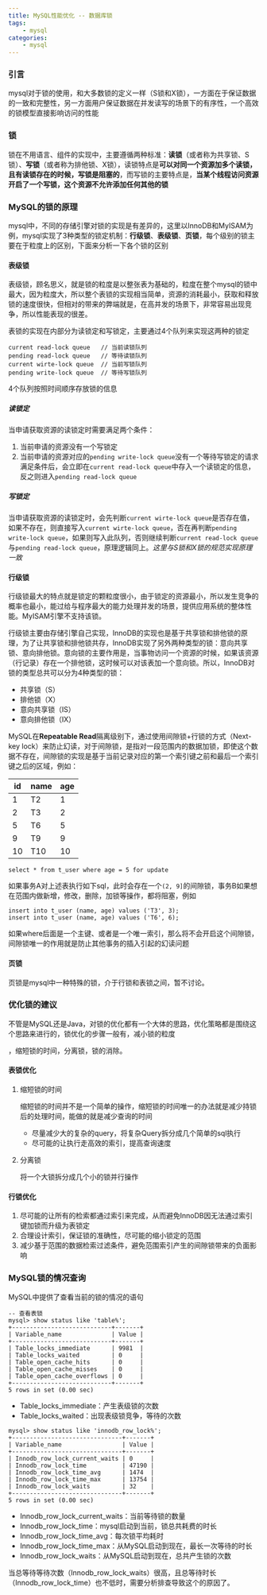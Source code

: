 ```yaml
---
title: MySQL性能优化 -- 数据库锁
tags: 
    - mysql
categories: 
    - mysql
---
```


### 引言

mysql对于锁的使用，和大多数锁的定义一样（S锁和X锁），一方面在于保证数据的一致和完整性，另一方面用户保证数据在并发读写的场景下的有序性，一个高效的锁模型直接影响访问的性能

### 锁

锁在不用语言、组件的实现中，主要遵循两种标准：**读锁**（或者称为共享锁、S锁）、**写锁**（或者称为排他锁、X锁），读锁特点是**可以对同一个资源加多个读锁，且有读锁存在的时候，写锁是阻塞的**，而写锁的主要特点是，**当某个线程访问资源开启了一个写锁，这个资源不允许添加任何其他的锁**

### MySQL的锁的原理

mysql中，不同的存储引擎对锁的实现是有差异的，这里以InnoDB和MyISAM为例，mysql实现了3种类型的锁定机制：**行级锁**、**表级锁**、**页锁**，每个级别的锁主要在于粒度上的区别，下面来分析一下各个锁的区别

#### 表级锁

表级锁，顾名思义，就是锁的粒度是以整张表为基础的，粒度在整个mysql的锁中最大，因为粒度大，所以整个表锁的实现相当简单，资源的消耗最小，获取和释放锁的速度很快，但相对的带来的弊端就是，在高并发的场景下，非常容易出现竞争，所以性能表现的很差。

表锁的实现在内部分为读锁定和写锁定，主要通过4个队列来实现这两种的锁定

```shell
current read-lock queue   // 当前读锁队列
pending read-lock queue   // 等待读锁队列
current wirte-lock queue  // 当前写锁队列
pending write-lock queue  // 等待写锁队列
```

4个队列按照时间顺序存放锁的信息

##### 读锁定

当申请获取资源的读锁定时需要满足两个条件：

1. 当前申请的资源没有一个写锁定
2. 当前申请的资源对应的`pending write-lock queue`没有一个等待写锁定的请求满足条件后，会立即在`current read-lock queue`中存入一个读锁定的信息，反之则进入`pending read-lock queue`

##### 写锁定

当申请获取资源的读锁定时，会先判断`current wirte-lock queue`是否存在值，如果不存在，则直接写入`current wirte-lock queue`，否在再判断`pending write-lock queue`，如果则写入此队列，否则继续判断`current read-lock queue`与`pending read-lock queue`，原理逻辑同上。*这里与S锁和X锁的规范实现原理一致*

#### 行级锁

行级锁最大的特点就是锁定的颗粒度很小，由于锁定的资源最小，所以发生竞争的概率也最小，能过给与程序最大的能力处理并发的场景，提供应用系统的整体性能。MyISAM引擎不支持该锁。

行级锁主要由存储引擎自己实现，InnoDB的实现也是基于共享锁和排他锁的原理，为了让共享锁和排他锁共存，InnoDB实现了另外两种类型的锁：意向共享锁、意向排他锁。意向锁的主要作用是，当事物访问一个资源的时候，如果该资源（行记录）存在一个排他锁，这时候可以对该表加一个意向锁。所以，InnoDB对锁的类型总共可以分为4种类型的锁：

* 共享锁（S）
* 排他锁（X）
* 意向共享锁（IS）
* 意向排他锁（IX）

MySQL在**Repeatable Read**隔离级别下，通过使用间隙锁+行锁的方式（Next-key lock）来防止幻读，对于间隙锁，是指对一段范围内的数据加锁，即使这个数据不存在，间隙锁的实现是基于当前记录对应的第一个索引键之前和最后一个索引键之后的区域，例如：

| id   | name | age  |
| ---- | ---- | ---- |
| 1    | T2   | 1    |
| 2    | T3   | 2    |
| 5    | T6   | 5    |
| 9    | T9   | 9    |
| 10   | T10  | 10   |

```mysql
select * from t_user where age = 5 for update
```

如果事务A对上述表执行如下sql，此时会存在一个`(2, 9]`的间隙锁，事务B如果想在范围内做新增，修改，删除，加锁等操作，都将阻塞，例如

```mysql
insert into t_user (name, age) values ('T3', 3);
insert into t_user (name, age) values ('T6', 6);
```

如果where后面是一个主键、或者是一个唯一索引，那么将不会开启这个间隙锁，间隙锁唯一的作用就是防止其他事务的插入引起的幻读问题

#### 页锁

页锁是mysql中一种特殊的锁，介于行锁和表锁之间，暂不讨论。

### 优化锁的建议

不管是MySQL还是Java，对锁的优化都有一个大体的思路，优化策略都是围绕这个思路来进行的，锁优化的步骤一般有，减小锁的粒度

，缩短锁的时间，分离锁，锁的消除。

#### 表锁优化

1. 缩短锁的时间

   缩短锁的时间并不是一个简单的操作，缩短锁的时间唯一的办法就是减少持锁后的处理时间，能做的就是减少查询的时间

   * 尽量减少大的复杂的query，将复杂Query拆分成几个简单的sql执行
   * 尽可能的让执行走高效的索引，提高查询速度

2. 分离锁

   将一个大锁拆分成几个小的锁并行操作

#### 行锁优化

1. 尽可能的让所有的检索都通过索引来完成，从而避免InnoDB因无法通过索引键加锁而升级为表锁定
2. 合理设计索引，保证锁的准确性，尽可能的缩小锁定的范围
3. 减少基于范围的数据检索过滤条件，避免范围索引产生的间隙锁带来的负面影响



### MySQL锁的情况查询

MySQL中提供了查看当前的锁的情况的语句

```mysql
-- 查看表锁
mysql> show status like 'table%';
+----------------------------+-------+
| Variable_name              | Value |
+----------------------------+-------+
| Table_locks_immediate      | 9981  |
| Table_locks_waited         | 0     |
| Table_open_cache_hits      | 0     |
| Table_open_cache_misses    | 0     |
| Table_open_cache_overflows | 0     |
+----------------------------+-------+
5 rows in set (0.00 sec)
```

* Table_locks_immediate：产生表级锁的次数
* Table_locks_waited：出现表级锁竞争，等待的次数

```mysql
mysql> show status like 'innodb_row_lock%';
+-------------------------------+-------+
| Variable_name                 | Value |
+-------------------------------+-------+
| Innodb_row_lock_current_waits | 0     |
| Innodb_row_lock_time          | 47190 |
| Innodb_row_lock_time_avg      | 1474  |
| Innodb_row_lock_time_max      | 13754 |
| Innodb_row_lock_waits         | 32    |
+-------------------------------+-------+
5 rows in set (0.00 sec)
```

* Innodb_row_lock_current_waits：当前等待锁的数量
* Innodb_row_lock_time：mysql启动到当前，锁总共耗费的时长
* Innodb_row_lock_time_avg：每次锁平均耗时
* Innodb_row_lock_time_max：从MySQL启动到现在，最长一次等待的时长
* Innodb_row_lock_waits：从MySQL启动到现在，总共产生锁的次数

当总等待等待次数（Innodb_row_lock_waits）很高，且总等待时长（Innodb_row_lock_time）也不低时，需要分析排查导致这个的原因了。

